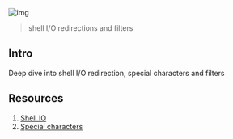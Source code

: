 ![img](https://assets.imaginablefutures.com/media/images/ALX_Logo.max-200x150.png)
  > shell I/O redirections and filters

## Intro
Deep dive into shell I/O redirection, special characters and filters

## Resources
1. [Shell IO ](http://linuxcommand.org/lc3_lts0070.php)
2. [Special characters](http://mywiki.wooledge.org/BashGuide/SpecialCharacters)